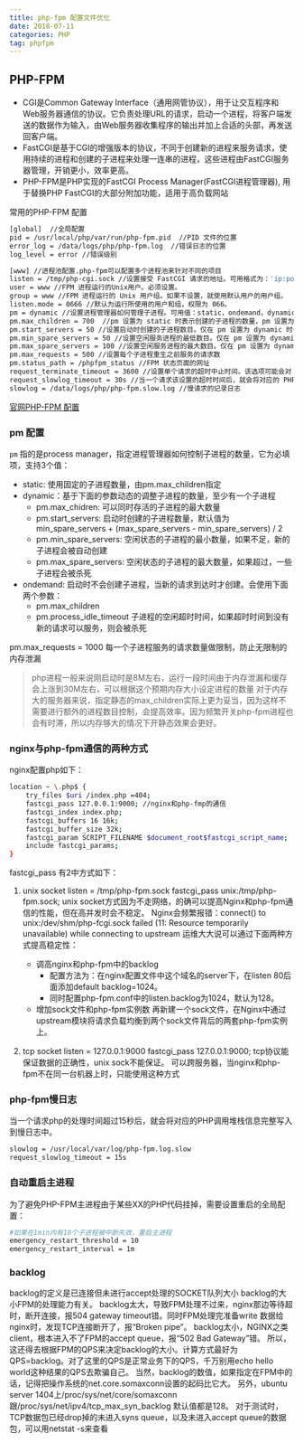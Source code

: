 ```yaml
---
title: php-fpm 配置文件优化
date: 2018-07-11
categories: PHP
tag: phpfpm
---
```


## PHP-FPM
- CGI是Common Gateway Interface（通用网管协议），用于让交互程序和Web服务器通信的协议。它负责处理URL的请求，启动一个进程，将客户端发送的数据作为输入，由Web服务器收集程序的输出并加上合适的头部，再发送回客户端。
- FastCGI是基于CGI的增强版本的协议，不同于创建新的进程来服务请求，使用持续的进程和创建的子进程来处理一连串的进程，这些进程由FastCGI服务器管理，开销更小，效率更高。
- PHP-FPM是PHP实现的FastCGI Process Manager(FastCGI进程管理器), 用于替换PHP FastCGI的大部分附加功能，适用于高负载网站

常用的PHP-FPM 配置
```bash
[global]  //全局配置
pid = /usr/local/php/var/run/php-fpm.pid  //PID 文件的位置
error_log = /data/logs/php/php-fpm.log  //错误日志的位置
log_level = error //错误级别

[www] //进程池配置.php-fpm可以配置多个进程池来针对不同的项目
listen = /tmp/php-cgi.sock //设置接受 FastCGI 请求的地址。可用格式为：'ip:port'，'port'，'/path/to/unix/socket'。每个进程池都需要设置。
user = www //FPM 进程运行的Unix用户。必须设置。
group = www //FPM 进程运行的 Unix 用户组。如果不设置，就使用默认用户的用户组。
listen.mode = 0666 //默认为运行所使用的用户和组，权限为 066。
pm = dynamic //设置进程管理器如何管理子进程。可用值：static，ondemand，dynamic。必须设置。
pm.max_children = 700  //pm 设置为 static 时表示创建的子进程的数量，pm 设置为 dynamic 时表示最大可创建的子进程的数量。必须设置。
pm.start_servers = 50 //设置启动时创建的子进程数目。仅在 pm 设置为 dynamic 时使用。默认值：min_spare_servers + (max_spare_servers - min_spare_servers) / 2。
pm.min_spare_servers = 50 //设置空闲服务进程的最低数目。仅在 pm 设置为 dynamic 时使用。必须设置。
pm.max_spare_servers = 100 //设置空闲服务进程的最大数目。仅在 pm 设置为 dynamic 时使用。必须设置。
pm.max_requests = 500 //设置每个子进程重生之前服务的请求数
pm.status_path = /phpfpm_status //FPM 状态页面的网址
request_terminate_timeout = 3600 //设置单个请求的超时中止时间。该选项可能会对 php.ini 设置中的 'max_execution_time' 因为某些特殊原因没有中止运行的脚本有用。
request_slowlog_timeout = 30s //当一个请求该设置的超时时间后，就会将对应的 PHP 调用堆栈信息完整写入到慢日志中
slowlog = /data/logs/php/php-fpm.slow.log //慢请求的记录日志
```

[官网PHP-FPM 配置](https://www.php.net/manual/zh/install.fpm.configuration.php)


### pm 配置
`pm` 指的是process manager，指定进程管理器如何控制子进程的数量，它为必填项，支持3个值：

- static: 使用固定的子进程数量，由pm.max_children指定
- dynamic：基于下面的参数动态的调整子进程的数量，至少有一个子进程
    + pm.max_chidren: 可以同时存活的子进程的最大数量
    + pm.start_servers: 启动时创建的子进程数量，默认值为min_spare_servers + (max_spare_servers - min_spare_servers) / 2
    + pm.min_spare_servers: 空闲状态的子进程的最小数量，如果不足，新的子进程会被自动创建
    + pm.max_spare_servers: 空闲状态的子进程的最大数量，如果超过，一些子进程会被杀死
- ondemand: 启动时不会创建子进程，当新的请求到达时才创建。会使用下面两个参数：
    + pm.max_children
    + pm.process_idle_timeout 子进程的空闲超时时间，如果超时时间到没有新的请求可以服务，则会被杀死

pm.max_requests = 1000 每一个子进程服务的请求数量做限制，防止无限制的内存泄漏

> php进程一般来说刚启动时是8M左右，运行一段时间由于内存泄漏和缓存会上涨到30M左右，可以根据这个预期内存大小设定进程的数量
> 对于内存大的服务器来说，指定静态的max_children实际上更为妥当，因为这样不需要进行额外的进程数目控制，会提高效率。因为频繁开关php-fpm进程也会有时滞，所以内存够大的情况下开静态效果会更好。
> 
### nginx与php-fpm通信的两种方式

nginx配置php如下：
```bash
location ~ \.php$ {
    try_files $uri /index.php =404;
    fastcgi_pass 127.0.0.1:9000; //nginx和php-fmp的通信
    fastcgi_index index.php;
    fastcgi_buffers 16 16k;
    fastcgi_buffer_size 32k;
    fastcgi_param SCRIPT_FILENAME $document_root$fastcgi_script_name;
    include fastcgi_params;
}
```
fastcgi_pass 有2中方式如下：

1. unix socket listen = /tmp/php-fpm.sock  fastcgi_pass unix:/tmp/php-fpm.sock;
unix socket方式因为不走网络，的确可以提高Nginx和php-fpm通信的性能，但在高并发时会不稳定。
Nginx会频繁报错：connect() to unix:/dev/shm/php-fcgi.sock failed (11: Resource temporarily unavailable) while connecting to upstream
运维大大说可以通过下面两种方式提高稳定性：
    - 调高nginx和php-fpm中的backlog
        + 配置方法为：在nginx配置文件中这个域名的server下，在listen 80后面添加default backlog=1024。
        + 同时配置php-fpm.conf中的listen.backlog为1024，默认为128。
    - 增加sock文件和php-fpm实例数
        再新建一个sock文件，在Nginx中通过upstream模块将请求负载均衡到两个sock文件背后的两套php-fpm实例上。

2. tcp socket  listen = 127.0.0.1:9000  fastcgi_pass 127.0.0.1:9000;
tcp协议能保证数据的正确性，unix sock不能保证。
可以跨服务器，当nginx和php-fpm不在同一台机器上时，只能使用这种方式

### php-fpm慢日志
当一个请求php的处理时间超过15秒后，就会将对应的PHP调用堆栈信息完整写入到慢日志中。
```bash
slowlog = /usr/local/var/log/php-fpm.log.slow
request_slowlog_timeout = 15s
```

### 自动重启主进程

为了避免PHP-FPM主进程由于某些XX的PHP代码挂掉，需要设置重启的全局配置：

```bash
#如果在1min内有10个子进程被中断失效，重启主进程
emergency_restart_threshold = 10
emergency_restart_interval = 1m
```

### backlog

backlog的定义是已连接但未进行accept处理的SOCKET队列大小
backlog的大小FPM的处理能力有关。
backlog太大，导致FPM处理不过来，nginx那边等待超时，断开连接，报504 gateway timeout错。同时FPM处理完准备write 数据给nginx时，发现TCP连接断开了，报“Broken pipe”。
backlog太小，NGINX之类client，根本进入不了FPM的accept queue，报“502 Bad Gateway”错。
所以，这还得去根据FPM的QPS来决定backlog的大小。计算方式最好为QPS=backlog。对了这里的QPS是正常业务下的QPS，千万别用echo hello world这种结果的QPS去欺骗自己。
当然，backlog的数值，如果指定在FPM中的话，记得把操作系统的net.core.somaxconn设置的起码比它大。
另外，ubuntu server 1404上/proc/sys/net/core/somaxconn 跟/proc/sys/net/ipv4/tcp_max_syn_backlog 默认值都是128。
对于测试时，TCP数据包已经drop掉的未进入syns queue，以及未进入accept queue的数据包，可以用netstat -s来查看
